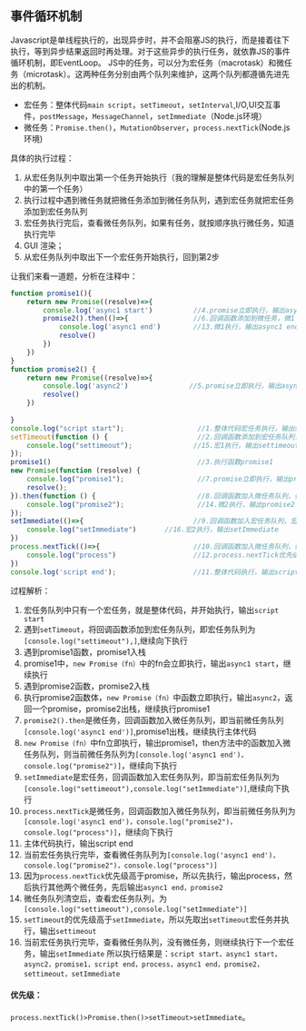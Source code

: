 ## 事件循环机制
Javascript是单线程执行的，出现异步时，并不会阻塞JS的执行，而是接着往下执行，等到异步结果返回时再处理。对于这些异步的执行任务，就依靠JS的事件循环机制，即EventLoop。
JS中的任务，可以分为宏任务（macrotask）和微任务（microtask）。这两种任务分别由两个队列来维护，这两个队列都遵循先进先出的机制。
+ 宏任务：整体代码`main script`，`setTimeout`，`setInterval`,I/O,UI交互事件，`postMessage`，`MessageChannel`，`setImmediate`（Node.js环境）
+ 微任务：`Promise.then()`，`MutationObserver`，`process.nextTick`(Node.js 环境)

具体的执行过程：
1. 从宏任务队列中取出第一个任务开始执行（我的理解是整体代码是宏任务队列中的第一个任务）
2. 执行过程中遇到微任务就把微任务添加到微任务队列，遇到宏任务就把宏任务添加到宏任务队列
3. 宏任务执行完后，查看微任务队列，如果有任务，就按顺序执行微任务，知道执行完毕
4. GUI 渲染；
5. 从宏任务队列中取出下一个宏任务开始执行，回到第2步

让我们来看一道题，分析在注释中：
````js
function promise1(){
    return new Promise((resolve)=>{
        console.log('async1 start')          //4.promise立即执行，输出async1 start
        promise2().then(()=>{                //6.回调函数添加到微任务，微1
            console.log('async1 end')        //13.微1执行，输出async1 end
            resolve()
        })
    })
}
function promise2() {
    return new Promise((resolve)=>{
        console.log('async2')               //5.promise立即执行，输出async2
        resolve()
    })
    
}
console.log("script start");                  //1.整体代码宏任务执行，输出script start
setTimeout(function () {                      //2.回调函数添加到宏任务队列，宏1
    console.log("settimeout");               //15.宏1执行，输出settimeout
});
promise1()                                    //3.执行函数promise1
new Promise(function (resolve) {
    console.log("promise1");                  //7.promise立即执行，输出promise1
    resolve();
}).then(function () {                         //8.回调函数加入微任务队列，微2
    console.log("promise2");                  //14.微2执行，输出promise2
});
setImmediate(()=>{                           //9.回调函数加入宏任务队列，宏2
    console.log("setImmediate")       //16.宏2执行，输出setImmediate
})
process.nextTick(()=>{                       //10.回调函数加入微任务队列，微3
    console.log("process")                   //12.process.nextTick优先级高于promise，微3执行，输出process
})
console.log('script end');                   //11.整体代码执行，输出script end 
````
过程解析：
1. 宏任务队列中只有一个宏任务，就是整体代码，并开始执行，输出`script start`
2. 遇到`setTimeout`，将回调函数添加到宏任务队列，即宏任务队列为`[console.log("settimeout"),]`,继续向下执行
3. 遇到promise1函数，promise1入栈
4. promise1中，`new Promise（fn）`中的fn会立即执行，输出`async1 start`，继续执行
5. 遇到promise2函数，promise2入栈
6. 执行promise2函数体，`new Promise（fn）`中函数立即执行，输出`async2`，返回一个promise，promise2出栈，继续执行promise1
7. `promise2().then`是微任务，回调函数加入微任务队列，即当前微任务队列`[console.log('async1 end')]`,promise1出栈，继续执行主体代码
8. `new Promise（fn）`中fn立即执行，输出promise1，then方法中的函数加入微任务队列，则当前微任务队列为`[console.log('async1 end')，console.log("promise2")]`，继续向下执行
9. `setImmediate`是宏任务，回调函数加入宏任务队列，即当前宏任务队列为`[console.log("settimeout"),console.log("setImmediate")]`,继续向下执行
10. `process.nextTick`是微任务，回调函数加入微任务队列，即当前微任务队列为`[console.log('async1 end')，console.log("promise2")，console.log("process")]`，继续向下执行
11. 主体代码执行，输出script end
12. 当前宏任务执行完毕，查看微任务队列为`[console.log('async1 end')，console.log("promise2")，console.log("process")]`
13. 因为`process.nextTick`优先级高于promise，所以先执行，输出process，然后执行其他两个微任务，先后输出`async1 end，promise2`
14. 微任务队列清空后，查看宏任务队列，为`[console.log("settimeout"),console.log("setImmediate")]`
15. `setTimeout`的优先级高于`setImmediate`，所以先取出`setTimeout`宏任务并执行，输出`settimeout`
16. 当前宏任务执行完毕，查看微任务队列，没有微任务，则继续执行下一个宏任务，输出`setImmediate`
所以执行结果是：`script start，async1 start，async2，promise1，script end，process，async1 end，promise2，settimeout，setImmediate`<br>
#### 优先级：
`process.nextTick()>Promise.then()>setTimeout>setImmediate`。 


